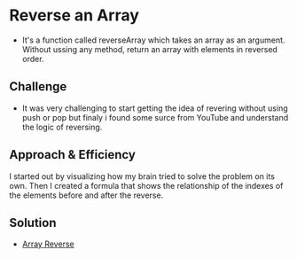 # Reverse an Array
* It's a function called reverseArray which takes an array as an argument. Without ussing any method, return an array with elements in reversed order.

## Challenge
* It was very challenging to start getting the idea of revering without using push or pop but finaly i found some surce from YouTube and understand the logic of reversing.

## Approach & Efficiency
I started out by visualizing how my brain tried to solve the problem on its own. Then I created a formula that shows the relationship of the indexes of the elements before and after the reverse.

## Solution
- [Array Reverse](https://github.com/thomas720/data-structures-and-algorithms/tree/master/challenges/arrayReverse)